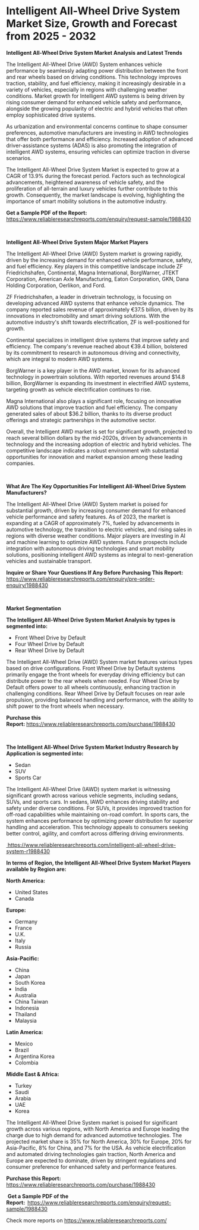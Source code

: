 <p><h1>Intelligent All-Wheel Drive System Market Size, Growth and Forecast from 2025 - 2032</h1></p><p><strong>Intelligent All-Wheel Drive System Market Analysis and Latest Trends</strong></p>
<p><p>The Intelligent All-Wheel Drive (AWD) System enhances vehicle performance by seamlessly adapting power distribution between the front and rear wheels based on driving conditions. This technology improves traction, stability, and fuel efficiency, making it increasingly desirable in a variety of vehicles, especially in regions with challenging weather conditions. Market growth for Intelligent AWD systems is being driven by rising consumer demand for enhanced vehicle safety and performance, alongside the growing popularity of electric and hybrid vehicles that often employ sophisticated drive systems.</p><p>As urbanization and environmental concerns continue to shape consumer preferences, automotive manufacturers are investing in AWD technologies that offer both performance and efficiency. Increased adoption of advanced driver-assistance systems (ADAS) is also promoting the integration of intelligent AWD systems, ensuring vehicles can optimize traction in diverse scenarios. </p><p>The Intelligent All-Wheel Drive System Market is expected to grow at a CAGR of 13.9% during the forecast period. Factors such as technological advancements, heightened awareness of vehicle safety, and the proliferation of all-terrain and luxury vehicles further contribute to this growth. Consequently, the market landscape is evolving, highlighting the importance of smart mobility solutions in the automotive industry.</p></p>
<p><strong>Get a Sample PDF of the Report:&nbsp;</strong> <a href="https://www.reliableresearchreports.com/enquiry/request-sample/1988430?utm_campaign=2788&utm_medium=2&utm_source=Github&utm_content=ia&utm_term=31032025&utm_id=intelligent-all-wheel-drive-system">https://www.reliableresearchreports.com/enquiry/request-sample/1988430</a></p>
<p>&nbsp;</p>
<p><strong>Intelligent All-Wheel Drive System Major Market Players</strong></p>
<p><p>The Intelligent All-Wheel Drive (AWD) System market is growing rapidly, driven by the increasing demand for enhanced vehicle performance, safety, and fuel efficiency. Key players in this competitive landscape include ZF Friedrichshafen, Continental, Magna International, BorgWarner, JTEKT Corporation, American Axle Manufacturing, Eaton Corporation, GKN, Dana Holding Corporation, Oerlikon, and Ford.</p><p>ZF Friedrichshafen, a leader in drivetrain technology, is focusing on developing advanced AWD systems that enhance vehicle dynamics. The company reported sales revenue of approximately €37.5 billion, driven by its innovations in electromobility and smart driving solutions. With the automotive industry's shift towards electrification, ZF is well-positioned for growth.</p><p>Continental specializes in intelligent drive systems that improve safety and efficiency. The company's revenue reached about €39.4 billion, bolstered by its commitment to research in autonomous driving and connectivity, which are integral to modern AWD systems.</p><p>BorgWarner is a key player in the AWD market, known for its advanced technology in powertrain solutions. With reported revenues around $14.8 billion, BorgWarner is expanding its investment in electrified AWD systems, targeting growth as vehicle electrification continues to rise.</p><p>Magna International also plays a significant role, focusing on innovative AWD solutions that improve traction and fuel efficiency. The company generated sales of about $36.2 billion, thanks to its diverse product offerings and strategic partnerships in the automotive sector.</p><p>Overall, the Intelligent AWD market is set for significant growth, projected to reach several billion dollars by the mid-2020s, driven by advancements in technology and the increasing adoption of electric and hybrid vehicles. The competitive landscape indicates a robust environment with substantial opportunities for innovation and market expansion among these leading companies.</p></p>
<p>&nbsp;</p>
<p><strong>What Are The Key Opportunities For Intelligent All-Wheel Drive System Manufacturers?</strong></p>
<p><p>The Intelligent All-Wheel Drive (AWD) System market is poised for substantial growth, driven by increasing consumer demand for enhanced vehicle performance and safety features. As of 2023, the market is expanding at a CAGR of approximately 7%, fueled by advancements in automotive technology, the transition to electric vehicles, and rising sales in regions with diverse weather conditions. Major players are investing in AI and machine learning to optimize AWD systems. Future prospects include integration with autonomous driving technologies and smart mobility solutions, positioning intelligent AWD systems as integral to next-generation vehicles and sustainable transport.</p></p>
<p><strong>Inquire or Share Your Questions If Any Before Purchasing This Report:</strong> <a href="https://www.reliableresearchreports.com/enquiry/pre-order-enquiry/1988430?utm_campaign=2788&utm_medium=2&utm_source=Github&utm_content=ia&utm_term=31032025&utm_id=intelligent-all-wheel-drive-system">https://www.reliableresearchreports.com/enquiry/pre-order-enquiry/1988430</a></p>
<p>&nbsp;</p>
<p><strong>Market Segmentation</strong></p>
<p><strong>The Intelligent All-Wheel Drive System Market Analysis by types is segmented into:</strong></p>
<p><ul><li>Front Wheel Drive by Default</li><li>Four Wheel Drive by Default</li><li>Rear Wheel Drive by Default</li></ul></p>
<p><p>The Intelligent All-Wheel Drive (AWD) System market features various types based on drive configurations. Front Wheel Drive by Default systems primarily engage the front wheels for everyday driving efficiency but can distribute power to the rear wheels when needed. Four Wheel Drive by Default offers power to all wheels continuously, enhancing traction in challenging conditions. Rear Wheel Drive by Default focuses on rear axle propulsion, providing balanced handling and performance, with the ability to shift power to the front wheels when necessary.</p></p>
<p><strong>Purchase this Report:&nbsp;</strong><a href="https://www.reliableresearchreports.com/purchase/1988430?utm_campaign=2788&utm_medium=2&utm_source=Github&utm_content=ia&utm_term=31032025&utm_id=intelligent-all-wheel-drive-system">https://www.reliableresearchreports.com/purchase/1988430</a></p>
<p>&nbsp;</p>
<p><strong>The Intelligent All-Wheel Drive System Market Industry Research by Application is segmented into:</strong></p>
<p><ul><li>Sedan</li><li>SUV</li><li>Sports Car</li></ul></p>
<p><p>The Intelligent All-Wheel Drive (IAWD) system market is witnessing significant growth across various vehicle segments, including sedans, SUVs, and sports cars. In sedans, IAWD enhances driving stability and safety under diverse conditions. For SUVs, it provides improved traction for off-road capabilities while maintaining on-road comfort. In sports cars, the system enhances performance by optimizing power distribution for superior handling and acceleration. This technology appeals to consumers seeking better control, agility, and comfort across differing driving environments.</p></p>
<p><a href="https://www.reliableresearchreports.com/intelligent-all-wheel-drive-system-r1988430?utm_campaign=2788&utm_medium=2&utm_source=Github&utm_content=ia&utm_term=31032025&utm_id=intelligent-all-wheel-drive-system">&nbsp;https://www.reliableresearchreports.com/intelligent-all-wheel-drive-system-r1988430</a></p>
<p><strong>In terms of Region, the Intelligent All-Wheel Drive System Market Players available by Region are:</strong></p>
<p>
    <p> <strong> North America: </strong>
        <ul>
            <li>United States</li>
            <li>Canada</li>
        </ul>
        </p> 
    <p> <strong> Europe: </strong>
        <ul>
            <li>Germany</li>
            <li>France</li>
            <li>U.K.</li>
            <li>Italy</li>
            <li>Russia</li>
        </ul>
        </p> 
    <p> <strong> Asia-Pacific: </strong>
        <ul>
            <li>China</li>
            <li>Japan</li>
            <li>South Korea</li>
            <li>India</li>
            <li>Australia</li>
            <li>China Taiwan</li>
            <li>Indonesia</li>
            <li>Thailand</li>
            <li>Malaysia</li>
        </ul>
        </p> 
    <p> <strong> Latin America: </strong>
        <ul>
            <li>Mexico</li>
            <li>Brazil</li>
            <li>Argentina Korea</li>
            <li>Colombia</li>
        </ul>
        </p> 
    <p> <strong> Middle East & Africa: </strong>
        <ul>
            <li>Turkey</li>
            <li>Saudi</li>
            <li>Arabia</li>
            <li>UAE</li>
            <li>Korea</li>
        </ul>
    </p>
    </p>
<p><p>The Intelligent All-Wheel Drive System market is poised for significant growth across various regions, with North America and Europe leading the charge due to high demand for advanced automotive technologies. The projected market share is 35% for North America, 30% for Europe, 20% for Asia-Pacific, 8% for China, and 7% for the USA. As vehicle electrification and automated driving technologies gain traction, North America and Europe are expected to dominate, driven by stringent regulations and consumer preference for enhanced safety and performance features.</p></p>
<p><strong>Purchase this Report: </strong><a href="https://www.reliableresearchreports.com/purchase/1988430?utm_campaign=2788&utm_medium=2&utm_source=Github&utm_content=ia&utm_term=31032025&utm_id=intelligent-all-wheel-drive-system">https://www.reliableresearchreports.com/purchase/1988430</a></p>
<p>&nbsp;<strong>Get a Sample PDF of the Report:&nbsp;&nbsp;</strong><a href="https://www.reliableresearchreports.com/enquiry/request-sample/1988430?utm_campaign=2788&utm_medium=2&utm_source=Github&utm_content=ia&utm_term=31032025&utm_id=intelligent-all-wheel-drive-system">https://www.reliableresearchreports.com/enquiry/request-sample/1988430</a></p>
<p><strong></strong></p>
<p>Check more reports on <a href="https://www.reliableresearchreports.com/?utm_campaign=2788&utm_medium=2&utm_source=Github&utm_content=ia&utm_term=31032025&utm_id=intelligent-all-wheel-drive-system">https://www.reliableresearchreports.com/</a></p>